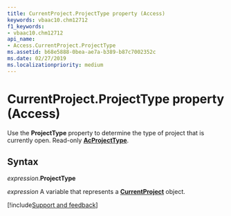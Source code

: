 ```yaml
---
title: CurrentProject.ProjectType property (Access)
keywords: vbaac10.chm12712
f1_keywords:
- vbaac10.chm12712
api_name:
- Access.CurrentProject.ProjectType
ms.assetid: b68e5888-0bea-ae7a-b389-b87c7002352c
ms.date: 02/27/2019
ms.localizationpriority: medium
---
```



# CurrentProject.ProjectType property (Access)

Use the **ProjectType** property to determine the type of project that is currently open. Read-only **[AcProjectType](Access.AcProjectType.md)**.


## Syntax

_expression_.**ProjectType**

_expression_ A variable that represents a **[CurrentProject](Access.CurrentProject.md)** object.



[!include[Support and feedback](~/includes/feedback-boilerplate.md)]